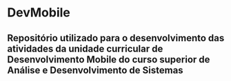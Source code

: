 # DevMobile

## Repositório utilizado para o desenvolvimento das atividades da unidade curricular de Desenvolvimento Mobile do curso superior de Análise e Desenvolvimento de Sistemas
